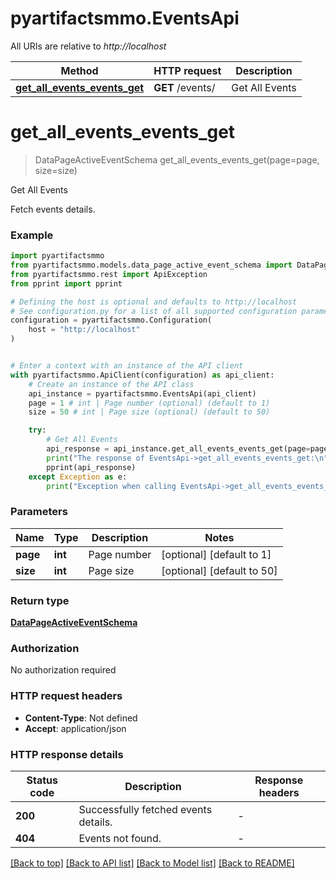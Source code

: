 # pyartifactsmmo.EventsApi

All URIs are relative to *http://localhost*

Method | HTTP request | Description
------------- | ------------- | -------------
[**get_all_events_events_get**](EventsApi.md#get_all_events_events_get) | **GET** /events/ | Get All Events


# **get_all_events_events_get**
> DataPageActiveEventSchema get_all_events_events_get(page=page, size=size)

Get All Events

Fetch events details.

### Example


```python
import pyartifactsmmo
from pyartifactsmmo.models.data_page_active_event_schema import DataPageActiveEventSchema
from pyartifactsmmo.rest import ApiException
from pprint import pprint

# Defining the host is optional and defaults to http://localhost
# See configuration.py for a list of all supported configuration parameters.
configuration = pyartifactsmmo.Configuration(
    host = "http://localhost"
)


# Enter a context with an instance of the API client
with pyartifactsmmo.ApiClient(configuration) as api_client:
    # Create an instance of the API class
    api_instance = pyartifactsmmo.EventsApi(api_client)
    page = 1 # int | Page number (optional) (default to 1)
    size = 50 # int | Page size (optional) (default to 50)

    try:
        # Get All Events
        api_response = api_instance.get_all_events_events_get(page=page, size=size)
        print("The response of EventsApi->get_all_events_events_get:\n")
        pprint(api_response)
    except Exception as e:
        print("Exception when calling EventsApi->get_all_events_events_get: %s\n" % e)
```



### Parameters


Name | Type | Description  | Notes
------------- | ------------- | ------------- | -------------
 **page** | **int**| Page number | [optional] [default to 1]
 **size** | **int**| Page size | [optional] [default to 50]

### Return type

[**DataPageActiveEventSchema**](DataPageActiveEventSchema.md)

### Authorization

No authorization required

### HTTP request headers

 - **Content-Type**: Not defined
 - **Accept**: application/json

### HTTP response details

| Status code | Description | Response headers |
|-------------|-------------|------------------|
**200** | Successfully fetched events details. |  -  |
**404** | Events not found. |  -  |

[[Back to top]](#) [[Back to API list]](../README.md#documentation-for-api-endpoints) [[Back to Model list]](../README.md#documentation-for-models) [[Back to README]](../README.md)

